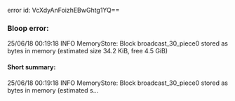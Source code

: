 error id: VcXdyAnFoizhEBwGhtg1YQ==
### Bloop error:

25/06/18 00:19:18 INFO MemoryStore: Block broadcast_30_piece0 stored as bytes in memory (estimated size 34.2 KiB, free 4.5 GiB)
#### Short summary: 

25/06/18 00:19:18 INFO MemoryStore: Block broadcast_30_piece0 stored as bytes in memory (estimated s...